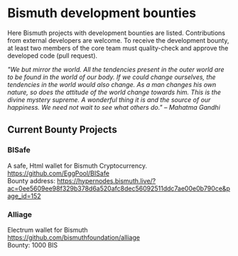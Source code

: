 # Bismuth development bounties

Here Bismuth projects with development bounties are listed. Contributions from external developers are welcome. To receive the development bounty, at least two members of the core team must quality-check and approve the developed code (pull request).

*"We but mirror the world. All the tendencies present in the outer world are to be found in the world of our body. If we could change ourselves, the tendencies in the world would also change. As a man changes his own nature, so does the attitude of the world change towards him. This is the divine mystery supreme. A wonderful thing it is and the source of our happiness. We need not wait to see what others do." – Mahatma Gandhi*

## Current Bounty Projects

### BISafe
A safe, Html wallet for Bismuth Cryptocurrency.  
https://github.com/EggPool/BISafe  
Bounty address: https://hypernodes.bismuth.live/?ac=0ee5609ee98f329b378d6a520afc8dec56092511ddc7ae00e0b790ce&page_id=152

### Alliage
Electrum wallet for Bismuth  
https://github.com/bismuthfoundation/alliage  
Bounty: 1000 BIS
